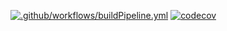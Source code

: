 [![.github/workflows/buildPipeline.yml](https://github.com/Star-Academy/Summer1404-SE-Team01/actions/workflows/buildPipeline.yml/badge.svg?branch=phase09)](https://github.com/Star-Academy/Summer1404-SE-Team01/actions/workflows/buildPipeline.yml)
[![codecov](https://codecov.io/gh/Star-Academy/Summer1404-SE-Team01/branch/phase09/graph/badge.svg?token=KDQ5RLWC6M)](https://codecov.io/gh/Star-Academy/Summer1404-SE-Team01)

